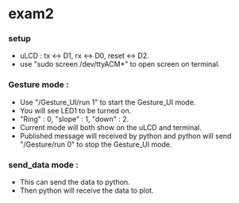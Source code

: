 # exam2

### setup<br> 
- uLCD : tx <-> D1, rx <-> D0, reset <-> D2.<br>
- use "sudo screen /dev/ttyACM*" to open screen on terminal.


### Gesture mode : <br>
- Use "/Gesture_UI/run 1" to start the Gesture_UI mode.<br>
- You will see LED1 to be turned on.
- "Ring" : 0, "slope" : 1, "down" : 2.<br>
- Current mode will both show on the uLCD and terminal.<br>
- Published message will received by python and python will send "/Gesture/run 0" to stop the Gesture_UI mode.<br>

### send_data mode : <br>
- This can send the data to python.<br>
- Then python will receive the data to plot.<br>

